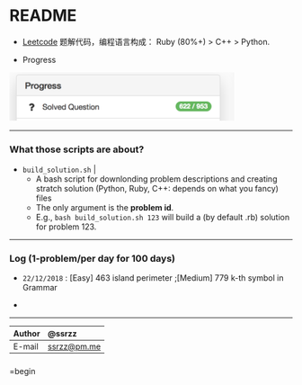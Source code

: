 
README
============================== 
* [Leetcode](www.leetcode.com) 题解代码，编程语言构成： Ruby (80%+) > C++ > Python. 

* Progress

<img src="media/lcprogress.png" width="400">





------

### What those scripts are about?

* `build_solution.sh` | 
  * A bash script for downlonding problem descriptions and creating stratch solution (Python, Ruby, C++: depends on what you fancy) files
  * The only argument is the **problem id**. 
  *  E.g.,   ```bash build_solution.sh 123```  will build a (by default .rb) solution for problem 123. 

*****
### Log (1-problem/per day for 100 days)

- `22/12/2018` :  [Easy] 463 island perimeter ;[Medium] 779 k-th symbol in Grammar 

- 




----

|Author|@ssrzz|
|:---  |:---
|E-mail|ssrzz@pm.me

### 



=begin
